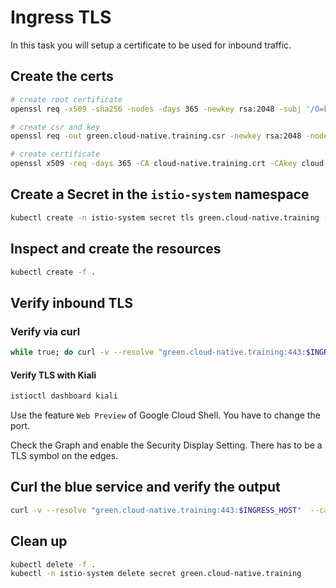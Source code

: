 # Ingress TLS

In this task you will setup a certificate to be used for inbound traffic.

## Create the certs

```bash
# create root certificate
openssl req -x509 -sha256 -nodes -days 365 -newkey rsa:2048 -subj '/O=kubermatic training/CN=cloud-native.training' -keyout cloud-native.training.key -out cloud-native.training.crt

# create csr and key
openssl req -out green.cloud-native.training.csr -newkey rsa:2048 -nodes -keyout green.cloud-native.training.key -subj "/CN=green.cloud-native.training/O=kubermatic training"

# create certificate
openssl x509 -req -days 365 -CA cloud-native.training.crt -CAkey cloud-native.training.key -set_serial 0 -in green.cloud-native.training.csr -out green.cloud-native.training.crt
```

## Create a Secret in the `istio-system` namespace

```bash
kubectl create -n istio-system secret tls green.cloud-native.training --key=green.cloud-native.training.key --cert=green.cloud-native.training.crt
```

## Inspect and create the resources

```bash
kubectl create -f .
```

## Verify inbound TLS

### Verify via curl

```bash
while true; do curl -v --resolve "green.cloud-native.training:443:$INGRESS_HOST" --cacert cloud-native.training.crt "https://green.cloud-native.training:443/"; sleep 5; done
```

#### Verify TLS with Kiali

```bash
istioctl dashboard kiali
```

Use the feature `Web Preview` of Google Cloud Shell. You have to change the port.

Check the Graph and enable the Security Display Setting. There has to be a TLS symbol on the edges.

## Curl the blue service and verify the output

```bash
curl -v --resolve "green.cloud-native.training:443:$INGRESS_HOST"  --cacert cloud-native.training.crt "https://green.cloud-native.training:443/"
```

## Clean up

```bash
kubectl delete -f .
kubectl -n istio-system delete secret green.cloud-native.training
```
